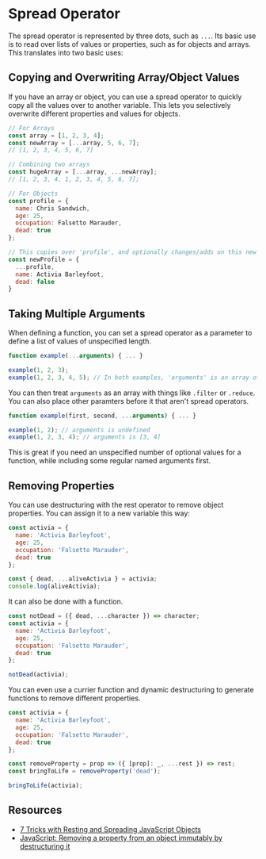 # Spread Operator

The spread operator is represented by three dots, such as `...`. Its basic use is to read over lists of values or properties, such as for objects and arrays. This translates into two basic uses:

## Copying and Overwriting Array/Object Values

If you have an array or object, you can use a spread operator to quickly copy all the values over to another variable. This lets you selectively overwrite different properties and values for objects.

```javascript
// For Arrays
const array = [1, 2, 3, 4];
const newArray = [...array, 5, 6, 7];
// [1, 2, 3, 4, 5, 6, 7]

// Combining two arrays
const hugeArray = [...array, ...newArray];
// [1, 2, 3, 4, 1, 2, 3, 4, 5, 6, 7];

// For Objects
const profile = {
  name: Chris Sandwich,
  age: 25,
  occupation: Falsetto Marauder,
  dead: true
};

// This copies over 'profile', and optionally changes/adds on this new object's properties
const newProfile = {
  ...profile,
  name: Activia Barleyfoot,
  dead: false
}
```

## Taking Multiple Arguments

When defining a function, you can set a spread operator as a parameter to define a list of values of unspecified length.

```javascript
function example(...arguments) { ... }

example(1, 2, 3);
example(1, 2, 3, 4, 5); // In both examples, 'arguments' is an array of these values
```

You can then treat `arguments` as an array with things like `.filter` or `.reduce`. You can also place other paramters before it that aren't spread operators.

```javascript
function example(first, second, ...arguments) { ... }

example(1, 2); // arguments is undefined
example(1, 2, 3, 4); // arguments is [3, 4]
```

This is great if you need an unspecified number of optional values for a function, while including some regular named arguments first.

## Removing Properties

You can use destructuring with the rest operator to remove object properties. You can assign it to a new variable this way:

```javascript
const activia = {
  name: 'Activia Barleyfoot',
  age: 25,
  occupation: 'Falsetto Marauder',
  dead: true
};

const { dead, ...aliveActivia } = activia;
console.log(aliveActivia);
```

It can also be done with a function.

```javascript
const notDead = ({ dead, ...character }) => character;
const activia = {
  name: 'Activia Barleyfoot',
  age: 25,
  occupation: 'Falsetto Marauder',
  dead: true
};

notDead(activia);
```

You can even use a currier function and dynamic destructuring to generate functions to remove different properties.

```javascript
const activia = {
  name: 'Activia Barleyfoot',
  age: 25,
  occupation: 'Falsetto Marauder',
  dead: true
};

const removeProperty = prop => ({ [prop]: _, ...rest }) => rest;
const bringToLife = removeProperty('dead');

bringToLife(activia);
```

## Resources

* [7 Tricks with Resting and Spreading JavaScript Objects](https://blog.bitsrc.io/6-tricks-with-resting-and-spreading-javascript-objects-68d585bdc83)
* [JavaScript: Removing a property from an object immutably by destructuring it](https://www.bram.us/2018/01/10/javascript-removing-a-property-from-an-object-immutably-by-destructuring-it/)
